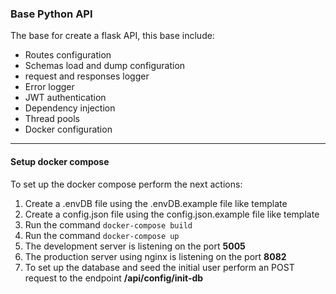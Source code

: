 ### Base Python API

The base for create a flask API, this base include:
- Routes configuration
- Schemas load and dump configuration
- request and responses logger
- Error logger
- JWT authentication
- Dependency injection
- Thread pools
- Docker configuration

* * *

#### Setup docker compose
To set up the docker compose perform the next actions:
1. Create a .envDB file using the .envDB.example file like template
2. Create a config.json file using the config.json.example file like template
3. Run the command ```docker-compose build```
4. Run the command ```docker-compose up```
5. The development server is listening on the port **5005**
6. The production server using nginx is listening on the port **8082**
7. To set up the database and seed the initial user perform an POST request to the endpoint **/api/config/init-db**